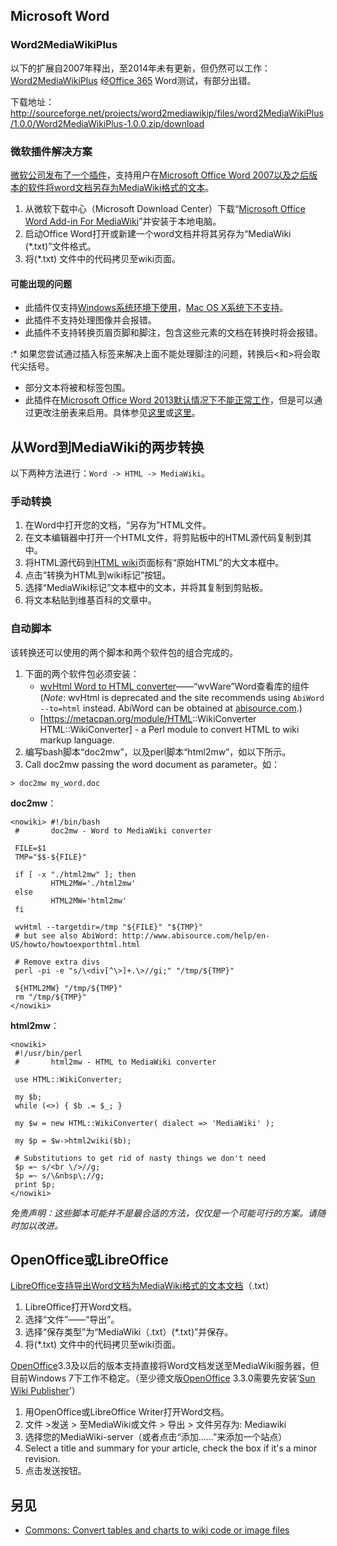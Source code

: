 ## Microsoft Word

### Word2MediaWikiPlus

以下的扩展自2007年释出，至2014年未有更新，但仍然可以工作： [Word2MediaWikiPlus](http://www.mediawiki.org/wiki/Extension:Word2MediaWikiPlus) 经[Office 365](../Page/Office_365.md "wikilink") Word测试，有部分出错。

下载地址： <http://sourceforge.net/projects/word2mediawikip/files/word2MediaWikiPlus/1.0.0/Word2MediaWikiPlus-1.0.0.zip/download>

### 微软插件解决方案

[微软公司发布了一个插件](https://zh.wikipedia.org/wiki/微软公司 "wikilink")，支持用户在[Microsoft Office Word 2007以及之后版本的软件将word文档另存为MediaWiki格式的文本](https://zh.wikipedia.org/wiki/Word "wikilink")。

1.  从微软下载中心（Microsoft Download Center）下载“[Microsoft Office Word Add-in For MediaWiki](http://www.microsoft.com/downloads/en/details.aspx?FamilyID=8e519637-afb0-4134-a91f-7b0ebea8d933)”并安装于本地电脑。
2.  启动Office Word打开或新建一个word文档并将其另存为“MediaWiki (\*.txt)”文件格式。
3.  将(\*.txt) 文件中的代码拷贝至wiki页面。

#### 可能出现的问题

  - 此插件仅支持[Windows](https://zh.wikipedia.org/wiki/Windows "wikilink")[系统环境下使用](../Page/操作系统.md "wikilink")，[Mac OS X系统下不支持](https://zh.wikipedia.org/wiki/Mac_OS_X "wikilink")。
  - 此插件不支持处理图像并会报错。
  - 此插件不支持转换页眉页脚和脚注，包含这些元素的文档在转换时将会报错。

:\* 如果您尝试通过插入<ref>标签来解决上面不能处理脚注的问题，转换后<和>将会取代尖括号。

  - 部分文本将被和标签包围。
  - 此插件在[Microsoft Office Word 2013默认情况下不能正常工作](https://zh.wikipedia.org/wiki/Microsoft_Office_2013 "wikilink")，但是可以通过更改注册表来启用。具体参见[这里](http://answers.microsoft.com/en-us/office/forum/office_2010-word/using-microsoft-office-word-add-in-for-mediawiki/449726c2-6d08-45e1-919a-4b5082ab4b5b?rtAction=1403289479743)或[这里](http://answers.microsoft.com/en-us/office/forum/office_2013_release-word/word-add-in-for-mediawiki-not-supported-in-word/b8b9c71d-de69-4fe7-900e-00f6fae40556)。

## 从Word到MediaWiki的两步转换

以下两种方法进行：`Word -> HTML -> MediaWiki`。

### 手动转换

1.  在Word中打开您的文档，“另存为”HTML文件。
2.  在文本编辑器中打开一个HTML文件，将剪贴板中的HTML源代码复制到其中。
3.  将HTML源代码到[HTML wiki](https://tools.wmflabs.org/magnustools/html2wiki.php)页面标有“原始HTML”的大文本框中。
4.  点击“转换为HTML到wiki标记”按钮。
5.  选择“MediaWiki标记”文本框中的文本，并将其复制到剪贴板。
6.  将文本粘贴到维基百科的文章中。

### 自动脚本

该转换还可以使用的两个脚本和两个软件包的组合完成的。

1.  下面的两个软件包必须安装：
      - [wvHtml Word to HTML converter](http://wvware.sourceforge.net/)——“wvWare”Word查看库的组件(*Note*: wvHtml is deprecated and the site recommends using `AbiWord --to=html` instead. AbiWord can be obtained at [abisource.com](http://www.abisource.com/).)
      - \[<https://metacpan.org/module/HTML>::WikiConverter HTML::WikiConverter\] - a Perl module to convert HTML to wiki markup language.
2.  编写bash脚本“doc2mw”，以及perl脚本“html2mw”，如以下所示。
3.  Call doc2mw passing the word document as parameter。如：

`> doc2mw my_word.doc`

**doc2mw**：

    <nowiki> #!/bin/bash
     #       doc2mw - Word to MediaWiki converter

     FILE=$1
     TMP="$$-${FILE}"

     if [ -x "./html2mw" ]; then
             HTML2MW='./html2mw'
     else
             HTML2MW='html2mw'
     fi

     wvHtml --targetdir=/tmp "${FILE}" "${TMP}"
     # but see also AbiWord: http://www.abisource.com/help/en-US/howto/howtoexporthtml.html

     # Remove extra divs
     perl -pi -e "s/\<div[^\>]+.\>//gi;" "/tmp/${TMP}"

     ${HTML2MW} "/tmp/${TMP}"
     rm "/tmp/${TMP}"
    </nowiki>

**html2mw**：

    <nowiki>
     #!/usr/bin/perl
     #       html2mw - HTML to MediaWiki converter

     use HTML::WikiConverter;

     my $b;
     while (<>) { $b .= $_; }

     my $w = new HTML::WikiConverter( dialect => 'MediaWiki' );

     my $p = $w->html2wiki($b);

     # Substitutions to get rid of nasty things we don't need
     $p =~ s/<br \/>//g;
     $p =~ s/\&nbsp\;//g;
     print $p;
    </nowiki>

<i>免责声明：这些脚本可能并不是最合适的方法，仅仅是一个可能可行的方案。请随时加以改进。</i>

## OpenOffice或LibreOffice

[LibreOffice支持导出Word文档为MediaWiki格式的文本文档](https://zh.wikipedia.org/wiki/LibreOffice "wikilink")（.txt）

1.  LibreOffice打开Word文档。
2.  选择“文件”——“导出”。
3.  选择“保存类型”为“MediaWiki（.txt）(\*.txt)”并保存。
4.  将(\*.txt) 文件中的代码拷贝至wiki页面。

[OpenOffice](../Page/OpenOffice.org_Writer.md "wikilink")3.3及以后的版本支持直接将Word文档发送至MediaWiki服务器，但目前Windows 7下工作不稳定。（至少德文版[OpenOffice](https://zh.wikipedia.org/wiki/OpenOffice "wikilink") 3.3.0需要先安装‘[Sun Wiki Publisher](http://extensions.services.openoffice.org/de/project/wikipublisher)’）

1.  用OpenOffice或LibreOffice Writer打开Word文档。
2.  文件 \>发送 \> 至MediaWiki或文件 \> 导出 \> 文件另存为: Mediawiki
3.  选择您的MediaWiki-server（或者点击“添加……”来添加一个站点）
4.  Select a title and summary for your article, check the box if it's a minor revision.
5.  点击发送按钮。

## 另见

  - [Commons: Convert tables and charts to wiki code or image files](https://zh.wikipedia.org/wiki/commons:Commons:Convert_tables_and_charts_to_wiki_code_or_image_files "wikilink")
